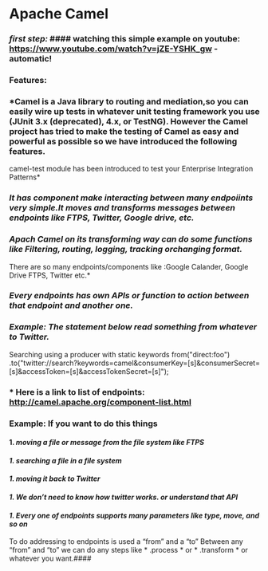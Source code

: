 # **Apache Camel**

### ***first step:*** #### watching this simple example on youtube:    https://www.youtube.com/watch?v=jZE-YSHK_gw  -automatic!

### **Features:** 
### *Camel is a Java library to routing and mediation,so you can easily wire up tests in whatever unit testing framework you use (JUnit 3.x (deprecated), 4.x, or TestNG). However the Camel project has tried to make the testing of Camel as easy and powerful as possible so we have introduced the following features.
camel-test module has been introduced to test your Enterprise Integration Patterns* 
### *It has component make interacting between many endpoiints very simple.It moves and transforms messages between endpoints like FTPS, Twitter, Google drive, etc.*
### *Apach Camel on its transforming way can do  some functions like  Filtering, routing, logging, tracking orchanging format.*
There are so many endpoints/components like :Google Calander, Google Drive FTPS, Twitter etc.*
### *Every endpoints has own APIs or function to action between that endpoint and another one.*
### *Example: The statement below read something from whatever to Twitter.*
Searching using a producer with static keywords
from("direct:foo")
  .to("twitter://search?keywords=camel&consumerKey=[s]&consumerSecret=[s]&accessToken=[s]&accessTokenSecret=[s]");
### * Here is a link to list of endpoints: http://camel.apache.org/component-list.html 
 
### Example: If you want to do this things ###
#### 1. *moving a file or message from the file system like FTPS* 
#### *1. searching a file in a file system* 
#### *1. moving it back to Twitter*  
#### *1. We don’t need to know how twitter works. or understand that API*  
#### *1. Every one of endpoints supports many parameters like type, move, and so on*
To do addressing to endpoints is used a “from” and a “to”
Between any “from”  and “to” we can do any steps like * .process * or * .transform * or whatever you want.####



